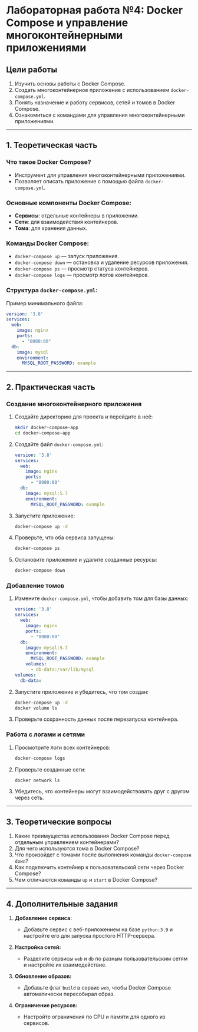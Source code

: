 
# Лабораторная работа №4: Docker Compose и управление многоконтейнерными приложениями

## Цели работы
1. Изучить основы работы с Docker Compose.
2. Создать многоконтейнерное приложение с использованием `docker-compose.yml`.
3. Понять назначение и работу сервисов, сетей и томов в Docker Compose.
4. Ознакомиться с командами для управления многоконтейнерными приложениями.

---

## 1. Теоретическая часть
### Что такое Docker Compose?
- Инструмент для управления многоконтейнерными приложениями.
- Позволяет описать приложение с помощью файла `docker-compose.yml`.

### Основные компоненты Docker Compose:
- **Сервисы**: отдельные контейнеры в приложении.
- **Сети**: для взаимодействия контейнеров.
- **Тома**: для хранения данных.

### Команды Docker Compose:
- `docker-compose up` — запуск приложения.
- `docker-compose down` — остановка и удаление ресурсов приложения.
- `docker-compose ps` — просмотр статуса контейнеров.
- `docker-compose logs` — просмотр логов контейнеров.

### Структура `docker-compose.yml`:
Пример минимального файла:
```yaml
version: '3.8'
services:
  web:
    image: nginx
    ports:
      - "8080:80"
  db:
    image: mysql
    environment:
      MYSQL_ROOT_PASSWORD: example
```

---

## 2. Практическая часть
### Создание многоконтейнерного приложения
1. Создайте директорию для проекта и перейдите в неё:
    ```bash
    mkdir docker-compose-app
    cd docker-compose-app
    ```

2. Создайте файл `docker-compose.yml`:
    ```yaml
    version: '3.8'
    services:
      web:
        image: nginx
        ports:
          - "8080:80"
      db:
        image: mysql:5.7
        environment:
          MYSQL_ROOT_PASSWORD: example
    ```

3. Запустите приложение:
    ```bash
    docker-compose up -d
    ```

4. Проверьте, что оба сервиса запущены:
    ```bash
    docker-compose ps
    ```

5. Остановите приложение и удалите созданные ресурсы:
    ```bash
    docker-compose down
    ```

### Добавление томов
1. Измените `docker-compose.yml`, чтобы добавить том для базы данных:
    ```yaml
    version: '3.8'
    services:
      web:
        image: nginx
        ports:
          - "8080:80"
      db:
        image: mysql:5.7
        environment:
          MYSQL_ROOT_PASSWORD: example
        volumes:
          - db-data:/var/lib/mysql
    volumes:
      db-data:
    ```

2. Запустите приложение и убедитесь, что том создан:
    ```bash
    docker-compose up -d
    docker volume ls
    ```

3. Проверьте сохранность данных после перезапуска контейнера.

### Работа с логами и сетями
1. Просмотрите логи всех контейнеров:
    ```bash
    docker-compose logs
    ```

2. Проверьте созданные сети:
    ```bash
    docker network ls
    ```

3. Убедитесь, что контейнеры могут взаимодействовать друг с другом через сеть.

---

## 3. Теоретические вопросы
1. Какие преимущества использования Docker Compose перед отдельным управлением контейнерами?
2. Для чего используются тома в Docker Compose?
3. Что произойдет с томами после выполнения команды `docker-compose down`?
4. Как подключить контейнер к пользовательской сети через Docker Compose?
5. Чем отличаются команды `up` и `start` в Docker Compose?

---

## 4. Дополнительные задания
1. **Добавление сервиса:**
   - Добавьте сервис с веб-приложением на базе `python:3.9` и настройте его для запуска простого HTTP-сервера.

2. **Настройка сетей:**
   - Разделите сервисы `web` и `db` по разным пользовательским сетям и настройте их взаимодействие.

3. **Обновление образов:**
   - Добавьте флаг `build` в сервис `web`, чтобы Docker Compose автоматически пересобирал образ.

4. **Ограничение ресурсов:**
   - Настройте ограничения по CPU и памяти для одного из сервисов.